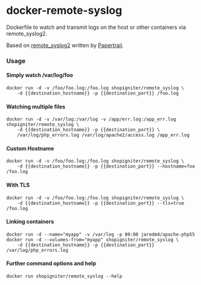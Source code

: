docker-remote-syslog
====================

Dockerfile to watch and transmit logs on the host or other containers via remote_syslog2.

Based on [remote_syslog2](https://github.com/papertrail/remote_syslog2) written by [Papertrail](https://papertrailapp.com).

### Usage
#### Simply watch /var/log/foo
    docker run -d -v /foo/foo.log:/foo.log shopigniter/remote_syslog \
        -d {{destination_hostname}} -p {{destination_port}} /foo.log
#### Watching multiple files
    docker run -d -v /var/log:/var/log -v /app/err.log:/app_err.log shopigniter/remote_syslog \
        -d {{destination_hostname}} -p {{destination_port}} \
        /var/log/php_errors.log /var/log/apache2/access.log /app_err.log
#### Custom Hostname
    docker run -d -v /foo/foo.log:/foo.log shopigniter/remote_syslog \
        -d {{destination_hostname}} -p {{destination_port}} --hostname=foo /foo.log
#### With TLS
    docker run -d -v /foo/foo.log:/foo.log shopigniter/remote_syslog \
        -d {{destination_hostname}} -p {{destination_port}} --tls=true /foo.log
#### Linking containers
    docker run -d --name="myapp" -v /var/log -p 80:80 jaredm4/apache-php55
    docker run -d --volumes-from="myapp" shopigniter/remote_syslog \
        -d {{destination_hostname}} -p {{destination_port}} /var/log/php_errors.log
#### Further command options and help
    docker run shopigniter/remote_syslog --help
